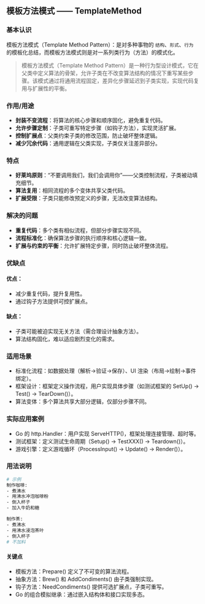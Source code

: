 ## 模板方法模式 —— TemplateMethod

### 基本认识

模板方法模式（Template Method Pattern）：是对多种事物的 `结构`、`形式`、`行为` 的模板化总结，而模板方法模式则是对一系列类行为（方法）的模式化。

> 模板方法模式（Template Method Pattern）是一种 ​行为型设计模式，它在父类中定义算法的骨架，允许子类在不改变算法结构的情况下重写某些步骤。该模式通过将通用流程固定，差异化步骤延迟到子类实现，实现代码复用与扩展性的平衡。


### 作用/用途
- **封装不变流程**：将算法的核心步骤和顺序固化，避免重复代码。
- **允许步骤定制**：子类可重写特定步骤（如钩子方法），实现灵活扩展。
- **控制扩展点**：父类约束子类的修改范围，防止破坏整体逻辑。
- **减少冗余代码**：通用逻辑在父类实现，子类仅关注差异部分。
​
### 特点
- **好莱坞原则**：“不要调用我们，我们会调用你”——父类控制流程，子类被动填充细节。
- **算法复用**：相同流程的多个变体共享父类代码。
- **扩展受限**：子类只能修改预定义的步骤，无法改变算法结构。
​
### 解决的问题
- **重复代码**：多个类有相似流程，但部分步骤实现不同。
- **流程标准化**：确保算法步骤的执行顺序和核心逻辑一致。
- **扩展与约束的平衡**：允许扩展特定步骤，同时防止破坏整体流程。


### 优缺点
#### 优点：
- 减少重复代码，提升复用性。
- 通过钩子方法提供可控扩展点。

#### 缺点：
- 子类可能被迫实现无关方法（需合理设计抽象方法）。
- 算法结构固化，难以适应剧烈变化的需求。

### 适用场景
- 标准化流程：如数据处理（解析→验证→保存）、UI 渲染（布局→绘制→事件绑定）。
- 框架设计：框架定义操作流程，用户实现具体步骤（如测试框架的 SetUp() → Test() → TearDown()）。
- ​算法变体：多个算法共享大部分逻辑，仅部分步骤不同。

### 实际应用案例
- Go 的 http.Handler：用户实现 ServeHTTP()，框架处理连接管理、超时等。
- 测试框架：定义测试生命周期（Setup() → TestXXX() → Teardown()）。
- 游戏引擎：定义游戏循环（ProcessInput() → Update() → Render()）。


### 用法说明
```bash
# 示例
制作咖啡:
- 煮沸水
- 用沸水冲泡咖啡粉
- 倒入杯子
- 加入牛奶和糖

制作茶:
- 煮沸水
- 用沸水浸泡茶叶
- 倒入杯子  
# 不加料

```

#### 关键点
- ​模板方法：Prepare() 定义了不可变的算法流程。
- ​抽象方法：Brew() 和 AddCondiments() 由子类强制实现。
- ​钩子方法：NeedCondiments() 提供可选扩展点，子类可重写。
- Go 的组合模拟继承：通过嵌入结构体和接口实现多态。